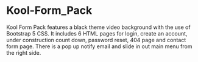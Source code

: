 # Kool-Form_Pack
Kool Form Pack features a black theme video background with the use of Bootstrap 5 CSS. It includes 6 HTML pages for login, create an account, under construction count down, password reset, 404 page and contact form page. There is a pop up notify email and slide in out main menu from the right side.
